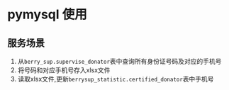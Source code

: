 # pymysql 使用

## 服务场景

1. 从`berry_sup.supervise_donator`表中查询所有身份证号码及对应的手机号
2. 将号码和对应手机号存入xlsx文件
3. 读取xlsx文件,更新`berrysup_statistic.certified_donator`表中手机号

